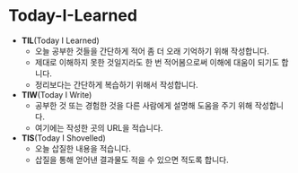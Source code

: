 # Today-I-Learned

- **TIL**(Today I Learned)
  - 오늘 공부한 것들을 간단하게 적어 좀 더 오래 기억하기 위해 작성합니다.
  - 제대로 이해하지 못한 것일지라도 한 번 적어봄으로써 이해에 대움이 되기도 합니다.
  - 정리보다는 간단하게 복습하기 위해서 작성합니다.
- **TIW**(Today I Write)
  - 공부한 것 또는 경험한 것을 다른 사람에게 설명해 도움을 주기 위해 작성합니다.
  - 여기에는 작성한 곳의 URL을 적습니다.
- **TIS**(Today I Shovelled)
  - 오늘 삽질한 내용을 적습니다.
  - 삽질을 통해 얻어낸 결과물도 적을 수 있으면 적도록 합니다.
